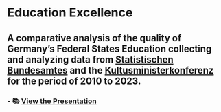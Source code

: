 # Education Excellence 
## A comparative analysis of the quality of Germany’s Federal States Education collecting and analyzing data from [Statistischen Bundesamtes](https://www.destatis.de/DE/Home/_inhalt.html) and the [Kultusministerkonferenz](https://www.kmk.org/) for the period of 2010 to 2023.
### - 📚 [View the Presentation](https://github.com/kamillearn/Education-Excellence/blob/main/Presentation/Capstone%20presentation%2010.05.2023.pdf)
